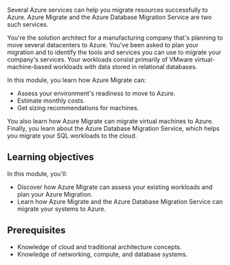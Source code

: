 Several Azure services can help you migrate resources successfully to Azure. Azure Migrate and the Azure Database Migration Service are two such services.

You're the solution architect for a manufacturing company that's planning to move several datacenters to Azure. You've been asked to plan your migration and to identify the tools and services you can use to migrate your company's services. Your workloads consist primarily of VMware virtual-machine-based workloads with data stored in relational databases.

In this module, you learn how Azure Migrate can:

* Assess your environment's readiness to move to Azure.
* Estimate monthly costs.
* Get sizing recommendations for machines.

You also learn how Azure Migrate can migrate virtual machines to Azure. Finally, you learn about the Azure Database Migration Service, which helps you migrate your SQL workloads to the cloud.

## Learning objectives

In this module, you'll:

* Discover how Azure Migrate can assess your existing workloads and plan your Azure Migration.
* Learn how Azure Migrate and the Azure Database Migration Service can migrate your systems to Azure.

## Prerequisites

* Knowledge of cloud and traditional architecture concepts.
* Knowledge of networking, compute, and database systems.

